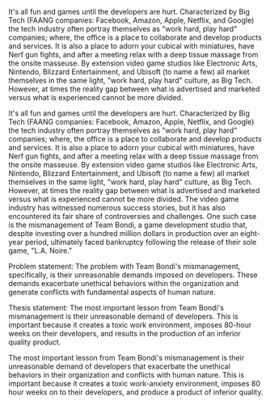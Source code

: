 It's all fun and games until the developers are hurt. Characterized by Big Tech (FAANG companies: Facebook, Amazon, Apple, Netflix, and Google) the tech industry often portray themselves as "work hard, play hard" companies; where, the office is a place to collaborate and develop products and services. It is also a place to adorn your cubical with miniatures, have Nerf gun fights, and after a meeting relax with a deep tissue massage from the onsite masseuse. By extension video game studios like Electronic Arts, Nintendo, Blizzard Entertainment, and Ubisoft (to name a few) all market themselves in the same light, "work hard, play hard" culture, as Big Tech. However, at times the reality gap between what is advertised and marketed versus what is experienced cannot be more divided.

It's all fun and games until the developers are hurt. Characterized by Big Tech (FAANG companies: Facebook, Amazon, Apple, Netflix, and Google) the tech industry often portray themselves as "work hard, play hard" companies; where, the office is a place to collaborate and develop products and services. It is also a place to adorn your cubical with miniatures, have Nerf gun fights, and after a meeting relax with a deep tissue massage from the onsite masseuse. By extension video game studios like Electronic Arts, Nintendo, Blizzard Entertainment, and Ubisoft (to name a few) all market themselves in the same light, "work hard, play hard" culture, as Big Tech. However, at times the reality gap between what is advertised and marketed versus what is experienced cannot be more divided. The video game industry has witnessed numerous success stories, but it has also encountered its fair share of controversies and challenges. One such case is the mismanagement of Team Bondi, a game development studio that, despite investing over a hundred million dollars in production over an eight-year period, ultimately faced bankruptcy following the release of their sole game, "L.A. Noire."

Problem statement:
The problem with Team Bondi's mismanagement, specifically, is their unreasonable demands imposed on developers. These demands exacerbate unethical behaviors within the organization and generate conflicts with fundamental aspects of human nature.

Thesis statement:
The most important lesson from Team Bondi's mismanagement is their unreasonable demand of developers. This is important because it creates a toxic work environment, imposes 80-hour weeks on their developers, and results in the production of an inferior quality product.

The most important lesson from Team Bondi's mismanagement is their unreasonable demand of developers that exacerbate the unethical behaviors in their organization and conflicts with human nature. This is important because it creates a toxic work-anxiety environment, imposes 80 hour weeks on to their developers, and produce a product of inferior quality.

